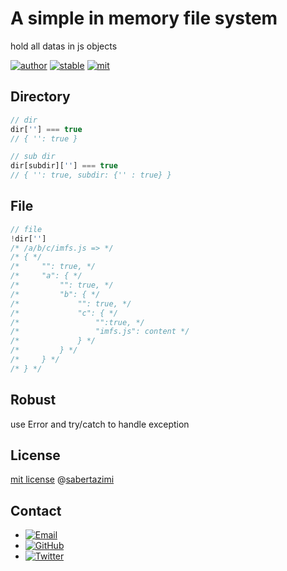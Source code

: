 # A simple in memory file system

hold all datas in js objects

[![author](https://img.shields.io/badge/author-sabertazimi-lightgrey.svg)](https://github.com/sabertazimi)
[![stable](https://img.shields.io/badge/stability-stable-brightgreen.svg)](https://github.com/sabertazimi/hust-os-2017)
[![mit](https://img.shields.io/badge/license-mit-brightgreen.svg)](https://raw.githubusercontent.com/sabertazimi/hust-os-2017/master/LICENSE)

## Directory

```js
// dir
dir[''] === true
// { '': true }
```

```js
// sub dir
dir[subdir][''] === true
// { '': true, subdir: {'' : true} }
```

## File

```js
// file
!dir['']
/* /a/b/c/imfs.js => */
/* { */
/*     "": true, */
/*     "a": { */
/*         "": true, */
/*         "b": { */
/*             "": true, */
/*             "c": { */
/*                 "":true, */
/*                 "imfs.js": content */
/*             } */
/*         } */
/*     } */
/* } */
```

## Robust

use Error and try/catch to handle exception

## License

[mit license](https://raw.githubusercontent.com/sabertazimi/hust-os-2017/master/LICENSE) @[sabertazimi](https://github.com/sabertazimi)

## Contact

*   [![Email](https://img.shields.io/badge/mailto-sabertazimi-brightgreen.svg?style=flat-square)](mailto:sabertazimi@gmail.com)
*   [![GitHub](https://img.shields.io/badge/contact-github-000000.svg?style=flat-square)](https://github.com/sabertazimi)
*   [![Twitter](https://img.shields.io/badge/contact-twitter-blue.svg?style=flat-square)](https://twitter.com/sabertazimi)
 
